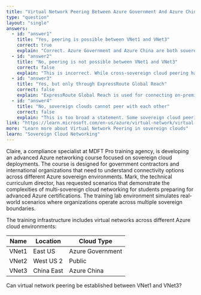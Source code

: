 ```yaml
---
title: "Virtual Network Peering Between Azure Government And Azure China"
type: "question"
layout: "single"
answers:
  - id: "answer1"
    title: "Yes, peering is possible between VNet1 and VNet3"
    correct: true
    explain: "Correct. Azure Government and Azure China are both sovereign cloud environments that can establish peering connections when both virtual networks are in the same sovereign cloud or when specific cross-sovereign connectivity is configured."
  - id: "answer2"
    title: "No, peering is not possible between VNet1 and VNet3"
    correct: false
    explain: "This is incorrect. While cross-sovereign cloud peering has restrictions, Azure Government and Azure China can establish peering under certain configurations and compliance requirements."
  - id: "answer3"
    title: "Yes, but only through ExpressRoute Global Reach"
    correct: false
    explain: "ExpressRoute Global Reach is used for connecting on-premises networks across different regions, not for virtual network peering between sovereign clouds."
  - id: "answer4"
    title: "No, sovereign clouds cannot peer with each other"
    correct: false
    explain: "This is too broad a statement. Some sovereign cloud peering scenarios are possible depending on the specific cloud environments and compliance requirements."
link: "https://learn.microsoft.com/en-us/azure/virtual-network/virtual-network-peering-overview"
more: "Learn more about Virtual Network Peering in sovereign clouds"
learn: "Sovereign Cloud Networking"
---
```


Claire, a compliance specialist at MDFT Pro training agency, is developing an advanced Azure networking course focused on sovereign cloud deployments. The course is designed for government contractors and international organizations that need to understand connectivity options across different Azure sovereign environments. Mark, the technical curriculum director, has requested scenarios that demonstrate the complexities of multi-sovereign cloud networking for students preparing for advanced Azure certifications. The training lab environment simulates real-world scenarios where organizations operate across multiple sovereign boundaries.

The training infrastructure includes virtual networks across different Azure cloud environments:

| Name  | Location  | Cloud Type      |
|-------|-----------|-----------------|
| VNet1 | East US   | Azure Government|
| VNet2 | West US 2 | Public          |
| VNet3 | China East| Azure China     |

Can virtual network peering be established between VNet1 and VNet3?

